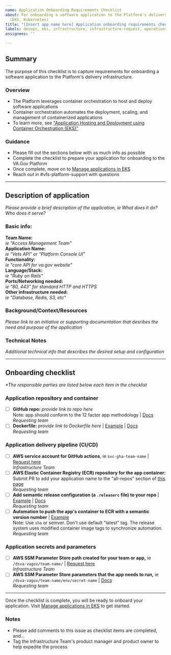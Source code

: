 ```yaml
---
name: Application Onboarding Requirements Checklist
about: For onboarding a software application to the Platform's delivery infrastructure
  (EKS, Kubernetes)
title: "[Insert app name here] Application onboarding requirements checklist"
labels: devops, eks, infrastructure, infrastructure-request, operations
assignees: ''

---
```


## Summary
The purpose of this checklist is to capture requirements for onboarding a software application to the Platform's delivery infrastructure. 

### Overview
- The Platform leverages container orchestration to host and deploy software applications  
- Container orchestration automates the deployment, scaling, and management of containerized applications
- To learn more, see ["Application Hosting and Deployment using Container Orchestration (EKS)"](https://vfs.atlassian.net/wiki/spaces/OT/pages/1474593866/Application+Hosting+and+Deployment+using+Container+Orchestration+EKS)

### Guidance
- Please fill out the sections below with as much info as possible 
- Complete the checklist to prepare your application for onboarding to the VA.Gov Platform 
- Once complete, move on to [Manage applications in EKS](https://vfs.atlassian.net/wiki/spaces/OT/pages/2348909545/Manage+applications+in+EKS) 
- Reach out in #vfs-platform-support with questions 

---

## Description of application
_Please provide a brief description of the application, ie What does it do? Who does it serve?_

### Basic info:
**Team Name:**   
_ie "Access Management Team"_  
**Application Name:**  
_ie "Vets API" or "Platform Console UI"_  
**Functionality:**  
_ie "core API for va.gov website"_  
**Language/Stack:**  
_ie "Ruby on Rails"_  
**Ports/Networking needed:**  
_ie "80, 443" for standard HTTP and HTTPS_    
**Other infrastructure needed:**  
_ie "Database, Redis, S3, etc"_  

### Background/Context/Resources
_Please link to an initiative or supporting documentation that desribes the need and purpose of the application_

### Technical Notes
_Additional technical info that describes the desired setup and configuration_

---

## Onboarding checklist 
_*The responsible parties are listed below each item in the checklist_    

### Application repository and container 
- [ ] **GitHub repo:** _provide link to repo here_  
Note: app should conform to the 12 factor app methodology | [Docs](https://12factor.net/)   
_Requesting team_  
- [ ] **Dockerfile:** _provide link to Dockerfile here_ | [Example](https://github.com/department-of-veterans-affairs/platform-console-api/blob/master/Dockerfile) | [Docs](https://docs.docker.com/engine/reference/builder/)  
_Requesting team_  

### Application delivery pipeline (CI/CD)
- [ ] **AWS service account for GitHub actions**, ie `svc-gha-team-name` | [Request here](https://github.com/department-of-veterans-affairs/va.gov-team/issues/new?assignees=&labels=operations%2C+devops%2C+needs-grooming&template=ops_issue_template.md&title=)  
_Infrastructure Team_
- [ ] **AWS Elastic Container Registry (ECR) repository for the app container:** Submit PR to add your application name to the "all-repos" section of [this page](https://github.com/department-of-veterans-affairs/devops/blob/master/terraform/environments/global/ecr.tf)  
_Requesting team_  
- [ ] **Add semantic release configuration (a `.releaserc` file) to your repo** | [Example](https://github.com/department-of-veterans-affairs/vsp-infra-calico/blob/main/.releaserc) | [Docs](https://semantic-release.gitbook.io/semantic-release/)    
_Requesting team_  
- [ ] **Automation to push the app's container to ECR with a semantic version number** | [Example](https://github.com/department-of-veterans-affairs/vsp-infra-calico/blob/main/.github/workflows/mirror-images.yaml)    
Note: Use `sha` or semver. Don't use default "latest" tag. The release system uses modified container image tags to synchronize automation.  
_Requesting team_  

### Application secrets and parameters
- [ ] **AWS SSM Parameter Store path created for your team or app,** ie `/dsva-vagov/team-name/` | [Request here](https://github.com/department-of-veterans-affairs/va.gov-team/issues/new?assignees=&labels=operations%2C+devops%2C+needs-grooming&template=ops_issue_template.md&title=)  
_Infrastructure Team_
- [ ] **AWS SSM Parameter Store parameters that the app needs to run,** ie `/dsva-vagov/team-name/env/secret-name` | [Docs](https://depo-platform-documentation.scrollhelp.site/developer-docs/Store-a-secret-in-Parameter-Store.1474595172.html)  
_Requesting team_

---
Once the checklist is complete, you will be ready to onboard your application. Visit [Manage applications in EKS](https://vfs.atlassian.net/wiki/spaces/OT/pages/2348909545/Manage+applications+in+EKS) to get started.

### Notes 
- Please add comments to this issue as checklist items are completed, and...
- Tag the Infrastructure Team's product manager and product owner to help expedite the process
